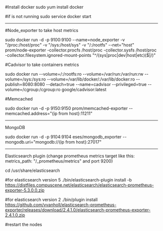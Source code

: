 #Install docker
sudo yum install docker

#if is not running
sudo service docker start

---------------------------
#Node_exporter to take host metrics

sudo docker run -d -p 9100:9100 --name=node_exporter -v "/proc:/host/proc" -v "/sys:/host/sys" -v "/:/rootfs" --net="host" prom/node-exporter -collector.procfs /host/proc -collector.sysfs /host/proc -collector.filesystem.ignored-mount-points "^/(sys|proc|dev|host|etc)($|/)"

#Cadvisor to take containers metrics

sudo docker run   --volume=/:/rootfs:ro   --volume=/var/run:/var/run:rw   --volume=/sys:/sys:ro   --volume=/var/lib/docker/:/var/lib/docker:ro   --publish=8080:8080   --detach=true   --name=cadvisor   --privileged=true   --volume=/cgroup:/cgroup:ro   google/cadvisor:latest

#Memcached

sudo docker run -d -p 9150:9150 prom/memcached-exporter --memcached.address="{ip from host}:11211"

-------------------------------

MongoDB

sudo docker run -d -p 9104:9104 eses/mongodb_exporter --mongodb.uri="mongodb://{ip from host}:27017"

-------------------------------

Elasticsearch plugin (change prometheus metrics target like this: metrics_path: "/_prometheus/metrics" and port 9200)

cd /usr/share/elasticsearch

#for elasticsearch version 5
./bin/elasticsearch-plugin install -b https://distfiles.compuscene.net/elasticsearch/elasticsearch-prometheus-exporter-5.3.0.0.zip

#for elasticsearch version 2
./bin/plugin install https://github.com/vvanholl/elasticsearch-prometheus-exporter/releases/download/2.4.1.0/elasticsearch-prometheus-exporter-2.4.1.0.zip

#restart the nodes